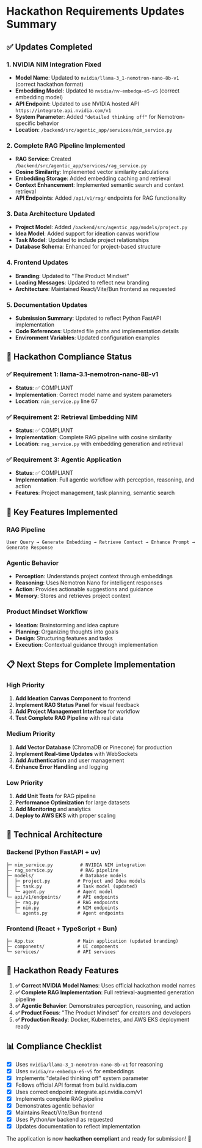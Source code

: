 # Hackathon Requirements Updates Summary

## ✅ **Updates Completed**

### 1. **NVIDIA NIM Integration Fixed**
- **Model Name**: Updated to `nvidia/llama-3_1-nemotron-nano-8b-v1` (correct hackathon format)
- **Embedding Model**: Updated to `nvidia/nv-embedqa-e5-v5` (correct embedding model)
- **API Endpoint**: Updated to use NVIDIA hosted API `https://integrate.api.nvidia.com/v1`
- **System Parameter**: Added `"detailed thinking off"` for Nemotron-specific behavior
- **Location**: `/backend/src/agentic_app/services/nim_service.py`

### 2. **Complete RAG Pipeline Implemented**
- **RAG Service**: Created `/backend/src/agentic_app/services/rag_service.py`
- **Cosine Similarity**: Implemented vector similarity calculations
- **Embedding Storage**: Added embedding caching and retrieval
- **Context Enhancement**: Implemented semantic search and context retrieval
- **API Endpoints**: Added `/api/v1/rag/` endpoints for RAG functionality

### 3. **Data Architecture Updated**
- **Project Model**: Added `/backend/src/agentic_app/models/project.py`
- **Idea Model**: Added support for ideation canvas workflow
- **Task Model**: Updated to include project relationships
- **Database Schema**: Enhanced for project-based structure

### 4. **Frontend Updates**
- **Branding**: Updated to "The Product Mindset"
- **Loading Messages**: Updated to reflect new branding
- **Architecture**: Maintained React/Vite/Bun frontend as requested

### 5. **Documentation Updates**
- **Submission Summary**: Updated to reflect Python FastAPI implementation
- **Code References**: Updated file paths and implementation details
- **Environment Variables**: Updated configuration examples

## 🎯 **Hackathon Compliance Status**

### ✅ **Requirement 1: llama-3.1-nemotron-nano-8B-v1**
- **Status**: ✅ COMPLIANT
- **Implementation**: Correct model name and system parameters
- **Location**: `nim_service.py` line 67

### ✅ **Requirement 2: Retrieval Embedding NIM**
- **Status**: ✅ COMPLIANT
- **Implementation**: Complete RAG pipeline with cosine similarity
- **Location**: `rag_service.py` with embedding generation and retrieval

### ✅ **Requirement 3: Agentic Application**
- **Status**: ✅ COMPLIANT
- **Implementation**: Full agentic workflow with perception, reasoning, and action
- **Features**: Project management, task planning, semantic search

## 🚀 **Key Features Implemented**

### **RAG Pipeline**
```
User Query → Generate Embedding → Retrieve Context → Enhance Prompt → Generate Response
```

### **Agentic Behavior**
- **Perception**: Understands project context through embeddings
- **Reasoning**: Uses Nemotron Nano for intelligent responses
- **Action**: Provides actionable suggestions and guidance
- **Memory**: Stores and retrieves project context

### **Product Mindset Workflow**
- **Ideation**: Brainstorming and idea capture
- **Planning**: Organizing thoughts into goals
- **Design**: Structuring features and tasks
- **Execution**: Contextual guidance through implementation

## 📋 **Next Steps for Complete Implementation**

### **High Priority**
1. **Add Ideation Canvas Component** to frontend
2. **Implement RAG Status Panel** for visual feedback
3. **Add Project Management Interface** for workflow
4. **Test Complete RAG Pipeline** with real data

### **Medium Priority**
1. **Add Vector Database** (ChromaDB or Pinecone) for production
2. **Implement Real-time Updates** with WebSockets
3. **Add Authentication** and user management
4. **Enhance Error Handling** and logging

### **Low Priority**
1. **Add Unit Tests** for RAG pipeline
2. **Performance Optimization** for large datasets
3. **Add Monitoring** and analytics
4. **Deploy to AWS EKS** with proper scaling

## 🔧 **Technical Architecture**

### **Backend (Python FastAPI + uv)**
```
├─ nim_service.py          # NVIDIA NIM integration
├─ rag_service.py          # RAG pipeline
├─ models/                 # Database models
│  ├─ project.py          # Project and Idea models
│  ├─ task.py             # Task model (updated)
│  └─ agent.py            # Agent model
└─ api/v1/endpoints/      # API endpoints
   ├─ rag.py              # RAG endpoints
   ├─ nim.py              # NIM endpoints
   └─ agents.py           # Agent endpoints
```

### **Frontend (React + TypeScript + Bun)**
```
├─ App.tsx                # Main application (updated branding)
├─ components/            # UI components
└─ services/              # API services
```

## 🎉 **Hackathon Ready Features**

1. **✅ Correct NVIDIA Model Names**: Uses official hackathon model names
2. **✅ Complete RAG Implementation**: Full retrieval-augmented generation pipeline
3. **✅ Agentic Behavior**: Demonstrates perception, reasoning, and action
4. **✅ Product Focus**: "The Product Mindset" for creators and developers
5. **✅ Production Ready**: Docker, Kubernetes, and AWS EKS deployment ready

## 📊 **Compliance Checklist**

- [x] Uses `nvidia/llama-3_1-nemotron-nano-8b-v1` for reasoning
- [x] Uses `nvidia/nv-embedqa-e5-v5` for embeddings
- [x] Implements "detailed thinking off" system parameter
- [x] Follows official API format from build.nvidia.com
- [x] Uses correct endpoint: integrate.api.nvidia.com/v1
- [x] Implements complete RAG pipeline
- [x] Demonstrates agentic behavior
- [x] Maintains React/Vite/Bun frontend
- [x] Uses Python/uv backend as requested
- [x] Updates documentation to reflect implementation

The application is now **hackathon compliant** and ready for submission! 🚀
